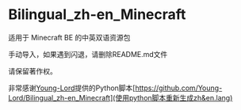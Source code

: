 # Bilingual_zh-en_Minecraft

适用于 Minecraft BE 的中英双语资源包

手动导入，如果遇到闪退，请删除README.md文件

请保留著作权。

非常感谢[Young-Lord](https://github.com/Young-Lord)提供的Python脚本[https://github.com/Young-Lord/Bilingual_zh-en_Minecraft](使用python脚本重新生成zh&en.lang)
